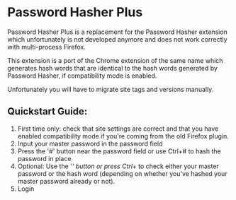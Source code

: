 # Password Hasher Plus

Password Hasher Plus is a replacement for the Password Hasher
extension which unfortunately is not developed anymore and does not
work correctly with multi-process Firefox.

This extension is a port of the Chrome extension of the same name
which generates hash words that are identical to the hash words
generated by Password Hasher, if compatibility mode is enabled.

Unfortunately you will have to migrate site tags and versions manually.

## Quickstart Guide:

1) First time only: check that site settings are correct and that you have enabled compatibility mode if you're coming from the old Firefox plugin.
1) Input your master password in the password field
1) Press the '#' button near the password field or use Ctrl+# to hash the password in place
1) Optional: Use the '*' button or press Ctrl+* to check either your master password or the hash word (depending on whether you've hashed your master password already or not).
1) Login

